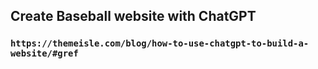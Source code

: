 ## Create Baseball website with ChatGPT

### `https://themeisle.com/blog/how-to-use-chatgpt-to-build-a-website/#gref`